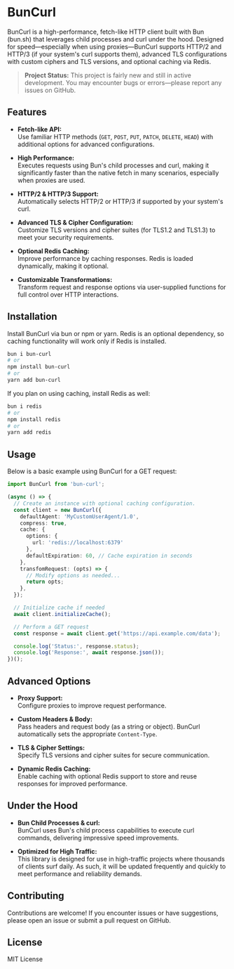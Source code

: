 # BunCurl

BunCurl is a high-performance, fetch-like HTTP client built with Bun (bun.sh) that leverages child processes and curl under the hood. Designed for speed—especially when using proxies—BunCurl supports HTTP/2 and HTTP/3 (if your system's curl supports them), advanced TLS configurations with custom ciphers and TLS versions, and optional caching via Redis.

> **Project Status:** This project is fairly new and still in active development. You may encounter bugs or errors—please report any issues on GitHub.

## Features

- **Fetch-like API:**  
  Use familiar HTTP methods (`GET`, `POST`, `PUT`, `PATCH`, `DELETE`, `HEAD`) with additional options for advanced configurations.

- **High Performance:**  
  Executes requests using Bun's child processes and curl, making it significantly faster than the native fetch in many scenarios, especially when proxies are used.

- **HTTP/2 & HTTP/3 Support:**  
  Automatically selects HTTP/2 or HTTP/3 if supported by your system's curl.

- **Advanced TLS & Cipher Configuration:**  
  Customize TLS versions and cipher suites (for TLS1.2 and TLS1.3) to meet your security requirements.

- **Optional Redis Caching:**  
  Improve performance by caching responses. Redis is loaded dynamically, making it optional.

- **Customizable Transformations:**  
  Transform request and response options via user-supplied functions for full control over HTTP interactions.

## Installation

Install BunCurl via bun or npm or yarn. Redis is an optional dependency, so caching functionality will work only if Redis is installed.

```bash
bun i bun-curl 
# or
npm install bun-curl
# or
yarn add bun-curl
```

If you plan on using caching, install Redis as well:

```bash
bun i redis 
# or
npm install redis
# or
yarn add redis
```

## Usage

Below is a basic example using BunCurl for a GET request:

```ts
import BunCurl from 'bun-curl';

(async () => {
  // Create an instance with optional caching configuration.
  const client = new BunCurl({
    defaultAgent: 'MyCustomUserAgent/1.0',
    compress: true,
    cache: {
      options: {
        url: 'redis://localhost:6379'
      },
      defaultExpiration: 60, // Cache expiration in seconds
    },
    transfomRequest: (opts) => {
      // Modify options as needed...
      return opts;
    },
  });

  // Initialize cache if needed
  await client.initializeCache();

  // Perform a GET request
  const response = await client.get('https://api.example.com/data');

  console.log('Status:', response.status);
  console.log('Response:', await response.json());
})();
```

## Advanced Options

- **Proxy Support:**  
  Configure proxies to improve request performance.

- **Custom Headers & Body:**  
  Pass headers and request body (as a string or object). BunCurl automatically sets the appropriate `Content-Type`.

- **TLS & Cipher Settings:**  
  Specify TLS versions and cipher suites for secure communication.

- **Dynamic Redis Caching:**  
  Enable caching with optional Redis support to store and reuse responses for improved performance.

## Under the Hood

- **Bun Child Processes & curl:**  
  BunCurl uses Bun's child process capabilities to execute curl commands, delivering impressive speed improvements.

- **Optimized for High Traffic:**  
  This library is designed for use in high-traffic projects where thousands of clients surf daily. As such, it will be updated frequently and quickly to meet performance and reliability demands.

## Contributing

Contributions are welcome! If you encounter issues or have suggestions, please open an issue or submit a pull request on GitHub.

## License

MIT License